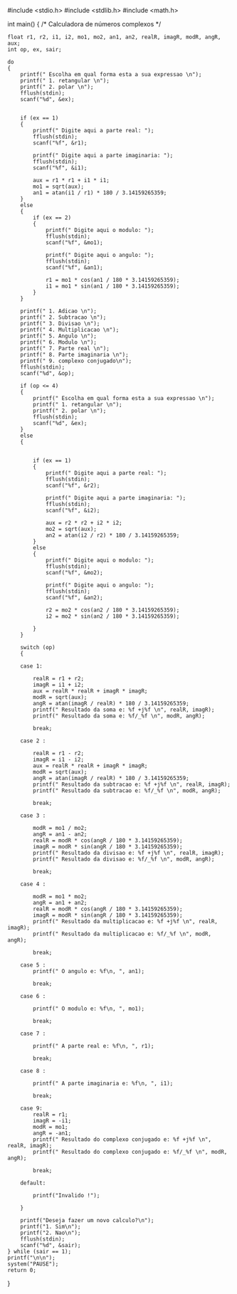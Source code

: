 #include <stdio.h>
#include <stdlib.h>
#include <math.h>

int main()
{
	/* Calculadora de números complexos	*/

	float r1, r2, i1, i2, mo1, mo2, an1, an2, realR, imagR, modR, angR, aux;
	int op, ex, sair;

	do
	{
		printf(" Escolha em qual forma esta a sua expressao \n");
		printf(" 1. retangular \n");
		printf(" 2. polar \n");
		fflush(stdin);
		scanf("%d", &ex);


		if (ex == 1)
		{
			printf(" Digite aqui a parte real: ");
			fflush(stdin);
			scanf("%f", &r1);

			printf(" Digite aqui a parte imaginaria: ");
			fflush(stdin);
			scanf("%f", &i1);

			aux = r1 * r1 + i1 * i1;
			mo1 = sqrt(aux);
			an1 = atan(i1 / r1) * 180 / 3.14159265359;
		}
		else
		{
			if (ex == 2)
			{
				printf(" Digite aqui o modulo: ");
				fflush(stdin);
				scanf("%f", &mo1);

				printf(" Digite aqui o angulo: ");
				fflush(stdin);
				scanf("%f", &an1);

				r1 = mo1 * cos(an1 / 180 * 3.14159265359);
				i1 = mo1 * sin(an1 / 180 * 3.14159265359);
			}
		}

		printf(" 1. Adicao \n");
		printf(" 2. Subtracao \n");
		printf(" 3. Divisao \n");
		printf(" 4. Multiplicacao \n");
		printf(" 5. Angulo \n");
		printf(" 6. Modulo \n");
		printf(" 7. Parte real \n");
		printf(" 8. Parte imaginaria \n");
		printf(" 9. complexo conjugado\n");
		fflush(stdin);
		scanf("%d", &op);

		if (op <= 4)
		{
			printf(" Escolha em qual forma esta a sua expressao \n");
			printf(" 1. retangular \n");
			printf(" 2. polar \n");
			fflush(stdin);
			scanf("%d", &ex);
		}
		else
		{

		
			if (ex == 1)
			{
				printf(" Digite aqui a parte real: ");
				fflush(stdin);
				scanf("%f", &r2);

				printf(" Digite aqui a parte imaginaria: ");
				fflush(stdin);
				scanf("%f", &i2);

				aux = r2 * r2 + i2 * i2;
				mo2 = sqrt(aux);
				an2 = atan(i2 / r2) * 180 / 3.14159265359;
			}
			else
			{
				printf(" Digite aqui o modulo: ");
				fflush(stdin);
				scanf("%f", &mo2);

				printf(" Digite aqui o angulo: ");
				fflush(stdin);
				scanf("%f", &an2);

				r2 = mo2 * cos(an2 / 180 * 3.14159265359);
				i2 = mo2 * sin(an2 / 180 * 3.14159265359);

			}
		}
		
		switch (op)
		{

		case 1:
		
			realR = r1 + r2;
			imagR = i1 + i2;
			aux = realR * realR + imagR * imagR;
			modR = sqrt(aux);
			angR = atan(imagR / realR) * 180 / 3.14159265359;
			printf(" Resultado da soma e: %f +j%f \n", realR, imagR);
			printf(" Resultado da soma e: %f/_%f \n", modR, angR);

			break;

		case 2 :
		
			realR = r1 - r2;
			imagR = i1 - i2;
			aux = realR * realR + imagR * imagR;
			modR = sqrt(aux);
			angR = atan(imagR / realR) * 180 / 3.14159265359;
			printf(" Resultado da subtracao e: %f +j%f \n", realR, imagR);
			printf(" Resultado da subtracao e: %f/_%f \n", modR, angR);
			
			break;
		
		case 3 :
		
			modR = mo1 / mo2;
			angR = an1 - an2;
			realR = modR * cos(angR / 180 * 3.14159265359);
			imagR = modR * sin(angR / 180 * 3.14159265359);
			printf(" Resultado da divisao e: %f +j%f \n", realR, imagR);
			printf(" Resultado da divisao e: %f/_%f \n", modR, angR);
		
			break;

		case 4 : 

			modR = mo1 * mo2;
			angR = an1 + an2;
			realR = modR * cos(angR / 180 * 3.14159265359);
			imagR = modR * sin(angR / 180 * 3.14159265359);
			printf(" Resultado da multiplicacao e: %f +j%f \n", realR, imagR);
			printf(" Resultado da multiplicacao e: %f/_%f \n", modR, angR);

			break;

		case 5 :
			printf(" O angulo e: %f\n, ", an1);

			break;

		case 6 :
		
			printf(" O modulo e: %f\n, ", mo1);

			break;
		
		case 7 :
		
			printf(" A parte real e: %f\n, ", r1);

			break;

		case 8 :
		
			printf(" A parte imaginaria e: %f\n, ", i1);

			break;

		case 9:
			realR = r1;
			imagR = -i1;
			modR = mo1;
			angR = -an1;
			printf(" Resultado do complexo conjugado e: %f +j%f \n", realR, imagR);
			printf(" Resultado do complexo conjugado e: %f/_%f \n", modR, angR);

			break;

		default: 

			printf("Invalido !");

		}

		printf("Deseja fazer um novo calculo?\n");
		printf("1. Sim\n");
		printf("2. Nao\n");
		fflush(stdin);
		scanf("%d", &sair);
	} while (sair == 1);
	printf("\n\n");
	system("PAUSE");
	return 0;
}
